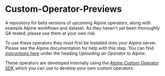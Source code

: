 # Custom-Operator-Previews
A repository for beta versions of upcoming Alpine operators, along with example Alpine workflows and dataset. As they haven't yet been thoroughly QA tested, please use them at your own risk.

To use these operators they must first be installed onto your Alpine server. Please see the Alpine documentation for help with this step. You can find [instructions here](https://alpine.atlassian.net/wiki/display/V6/How+To+Compile+and+Run+the+Sample+Operators#HowToCompileandRuntheSampleOperators-UploadinganOperatortoAlpine) under the heading *Uploading an Operator to Alpine.*

These operators are developed internally using the [Alpine Custom Operator SDK](https://github.com/AlpineNow/PluginSDK) which you can use to develop your own custom operators. 
